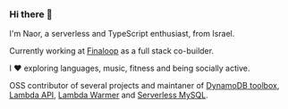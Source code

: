 ### Hi there 👋

I'm Naor, a serverless and TypeScript enthusiast, from Israel.

Currently working at [Finaloop](https://finaloop.com) as a full stack co-builder.

I ❤️ exploring languages, music, fitness and being socially active.

OSS contributor of several projects and maintaner of [DynamoDB toolbox](https://www.npmjs.com/package/dynamodb-toolbox), [Lambda API](https://www.npmjs.com/package/lambda-api), [Lambda Warmer](https://www.npmjs.com/package/lambda-warmer) and [Serverless MySQL](https://www.npmjs.com/package/serverless-mysql).

